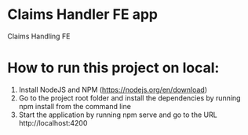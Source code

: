 # Claims Handler FE app
 Claims Handling FE 

# How to run this project on local:
1. Install NodeJS and NPM (https://nodejs.org/en/download)
2. Go to the project root folder and install the dependencies by running npm install from the command line
3. Start the application by running npm serve and go to the URL http://localhost:4200
